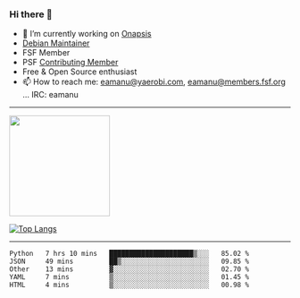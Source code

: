 ### Hi there 👋


- 🔭 I’m currently working on [Onapsis](http://onapsis.com)
- [Debian Maintainer](https://qa.debian.org/developer.php?login=eamanu%40yaerobi.com)
- FSF Member
- PSF [Contributing Member](https://www.python.org/psf/membership/#what-membership-classes-are-there)
- Free & Open Source enthusiast 
- 📫 How to reach me: eamanu@yaerobi.com, eamanu@members.fsf.org ... IRC: eamanu

---

<img height="180em" src="https://github-readme-stats.vercel.app/api?theme=dark&username=eamanu&show_icons=true&hide_border=true&&count_private=true&include_all_commits=true" />

[![Top Langs](https://github-readme-stats.vercel.app/api/top-langs/?theme=dark&username=eamanu&layout=compact)](https://github.com/anuraghazra/github-readme-stats)

---

<!--START_SECTION:waka-->
```text
Python   7 hrs 10 mins   █████████████████████▒░░░   85.02 % 
JSON     49 mins         ██▒░░░░░░░░░░░░░░░░░░░░░░   09.85 % 
Other    13 mins         ▓░░░░░░░░░░░░░░░░░░░░░░░░   02.70 % 
YAML     7 mins          ▒░░░░░░░░░░░░░░░░░░░░░░░░   01.45 % 
HTML     4 mins          ▒░░░░░░░░░░░░░░░░░░░░░░░░   00.98 % 
```
<!--END_SECTION:waka-->
